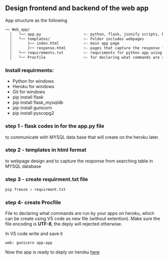 ## Design frontend and backend of the web app

App structure as the following

```sh
── Web_app/
  │   └── app.py                   <- python, flask, jsonify scripts, MYSQL configs
  │   └── templates/               <- Folder includes webpages
  │       ├── index.html           <- main app page
  │       ├── response.html        <- pages that capture the response from searching MYSQL database
  │   └── requirements.txt         <- requriments for python app using pip freeze
  │   └── Procfile                 <- for declaring what commands are run by your apps on heroku

```

### Install requirments:
- Python for windows
- Heroku for windows
- Git for windows
- pip install flask
- pip install flask_mysqldb
- pip install gunicorn
- pip install pyscopg2

### step 1 - flask codes in for the app.py file

to communicate with MYSQL data base that will create on the heroku later.

### step 2 - templates in html format

to webpage design and to capture the response from searching table in MYSQL database

### step 3 - create requirment.txt file

```sh
pip freeze > requirment.txt
```
### step 4- create Procfile

File to declaring what commands are run by your apps on heroku, which can be create using VS code as new file (without extention). 
Make sure the file encoding is **UTF-8**, the deply will rejected otherwise.

In VS code write and save it

```
web: gunicorn app:app
```

Now the app is ready to deply on heroku [here](https://github.com/AAlhendi1707/bioinformatics-tools-finder/blob/main/deployment.md)



